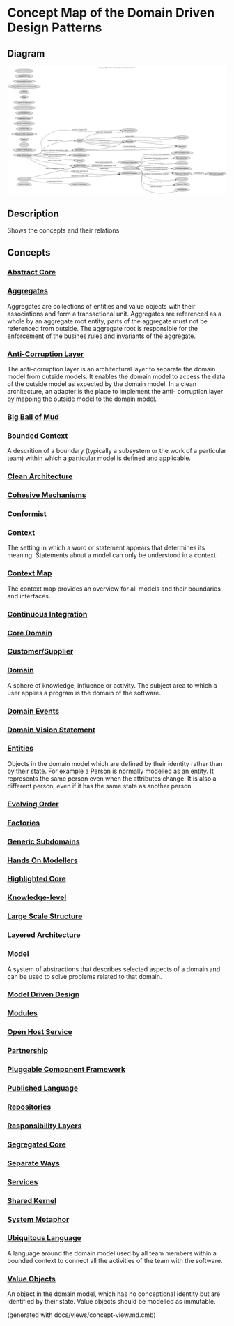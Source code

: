 # Concept Map of the Domain Driven Design Patterns

## Diagram
![Concept Map of the Domain Driven Design Patterns](../ddd/concept-view.png)

## Description
Shows the concepts and their relations

## Concepts
### [Abstract Core](../ddd/c-abstract-core.md)


### [Aggregates](../ddd/c-aggregates.md)
Aggregates are collections of entities and value objects with their
associations and form a transactional unit. Aggregates are referenced as a
whole by an aggregate root entity, parts of the aggregate must not be
referenced from outside. The aggregate root is responsible for the enforcement
of the busines rules and invariants of the aggregate.

### [Anti-Corruption Layer](../ddd/c-anti-corruption-layer.md)
The anti-corruption layer is an architectural layer to separate the domain
model from outside models. It enables the domain model to access the data of
the outside model as expected by the domain model.
In a clean architecture, an adapter is the place to implement the anti-
corruption layer by mapping the outside model to the domain model.

### [Big Ball of Mud](../ddd/c-big-ball-of-mud.md)


### [Bounded Context](../ddd/c-bounded-context.md)
A descrition of a boundary (typically a subsystem or the work of
a particular team) within which a particular model is defined and applicable.

### [Clean Architecture](../ddd/c-clean-architecture.md)


### [Cohesive Mechanisms](../ddd/c-cohesive-mechanisms.md)


### [Conformist](../ddd/c-conformist.md)


### [Context](../ddd/c-context.md)
The setting in which a word or statement appears that determines its meaning.
Statements about a model can only be understood in a context.

### [Context Map](../ddd/c-context-map.md)
 The context map provides an overview for all models and their boundaries and
interfaces.

### [Continuous Integration](../ddd/c-continuous-integration.md)


### [Core Domain](../ddd/c-core-domain.md)


### [Customer/Supplier](../ddd/c-customer-supplier.md)


### [Domain](../ddd/c-domain.md)
A sphere of knowledge, influence or activity.
The subject area to which a user applies a program is the domain of the software.

### [Domain Events](../ddd/c-domain-events.md)


### [Domain Vision Statement](../ddd/c-domain-vision-statement.md)


### [Entities](../ddd/c-entities.md)
Objects in the domain model which are defined by their identity rather than
by their state. For example a Person is normally modelled as an entity. It
represents the same person even when the attributes change. It is also a
different person, even if it has the same state as another person.

### [Evolving Order](../ddd/c-evolving-order.md)


### [Factories](../ddd/c-factories.md)


### [Generic Subdomains](../ddd/c-generic-subdomains.md)


### [Hands On Modellers](../ddd/c-hands-on-modellers.md)


### [Highlighted Core](../ddd/c-highlighted-core.md)


### [Knowledge-level](../ddd/c-knowledge-level.md)


### [Large Scale Structure](../ddd/c-large-scale-structure.md)


### [Layered Architecture](../ddd/c-layered-archtecture.md)


### [Model](../ddd/c-model.md)
A system of abstractions that describes selected aspects of a domain
and can be used to solve problems related to that domain.

### [Model Driven Design](../ddd/c-model-driven-design.md)


### [Modules](../ddd/c-modules.md)


### [Open Host Service](../ddd/c-open-host-service.md)


### [Partnership](../ddd/c-partnership.md)


### [Pluggable Component Framework](../ddd/c-pluggable-component-framework.md)


### [Published Language](../ddd/c-published-language.md)


### [Repositories](../ddd/c-repositories.md)


### [Responsibility Layers](../ddd/c-responsibility-layers.md)


### [Segregated Core](../ddd/c-segregated-core.md)


### [Separate Ways](../ddd/c-separate-ways.md)


### [Services](../ddd/c-services.md)


### [Shared Kernel](../ddd/c-shared-kernel.md)


### [System Metaphor](../ddd/c-system-metaphor.md)


### [Ubiquitous Language](../ddd/c-ubiquitous-language.md)
A language around the domain model used by all team members within a
bounded context to connect all the activities of the team with the software.

### [Value Objects](../ddd/c-value-objects.md)
An object in the domain model, which has no conceptional identity but are
identified by their state. Value objects should be modelled as immutable.



(generated with docs/views/concept-view.md.cmb)

